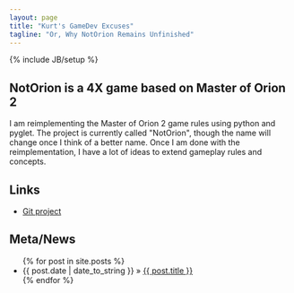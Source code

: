 ```yaml
---
layout: page
title: "Kurt's GameDev Excuses"
tagline: "Or, Why NotOrion Remains Unfinished"
---
```

{% include JB/setup %}

## NotOrion is a 4X game based on Master of Orion 2

I am reimplementing the Master of Orion 2 game rules using python and pyglet. The project is currently called "NotOrion", though the name will change once I think of a better name. Once I am done with the reimplementation, I have a lot of ideas to extend gameplay rules and concepts.

## Links

* [Git project](http://github.com/greenmoss/NotOrion)

## Meta/News

<ul class="posts">
  {% for post in site.posts %}
    <li><span>{{ post.date | date_to_string }}</span> &raquo; <a href="{{ BASE_PATH }}{{ post.url }}">{{ post.title }}</a></li>
  {% endfor %}
</ul>
